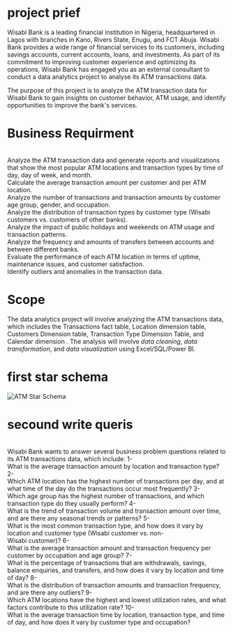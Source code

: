 # project prief
Wisabi Bank is a leading financial institution in Nigeria, headquartered in Lagos with branches in Kano, Rivers State, Enugu, and FCT Abuja. Wisabi Bank provides a wide range of financial services to its customers, including savings accounts, current accounts, loans, and investments. As part of its commitment to improving customer experience and optimizing its operations, Wisabi Bank has engaged you as an external consultant to conduct a data analytics project to analyse its ATM transactions data.

The purpose of this project is to analyze the ATM transaction data for Wisabi Bank to gain insights on customer behavior, ATM usage, and identify opportunities to improve the bank's services.
 # Business Requirment

<br>	Analyze the ATM transaction data and generate reports and visualizations that show the most popular ATM locations and transaction types by time of day, day of week, and month.
<br>	Calculate the average transaction amount per customer and per ATM location.
<br>	Analyze the number of transactions and transaction amounts by customer age group, gender, and occupation.
<br>	Analyze the distribution of transaction types by customer type (Wisabi customers vs. customers of other banks).
<br>	Analyze the impact of public holidays and weekends on ATM usage and transaction patterns.
<br>	Analyze the frequency and amounts of transfers between accounts and between different banks.
<br>	Evaluate the performance of each ATM location in terms of uptime, maintenance issues, and customer satisfaction.
<br>	Identify outliers and anomalies in the transaction data.

 # Scope
The data analytics project will involve analyzing the ATM transactions data, which includes the Transactions fact table,
Location dimension table,
Customers Dimension table,
Transaction Type Dimension Table,
 and Calendar dimension
. The analysis will involve *data cleaning*, *data transformation*, and *data visualization* using Excel/SQL/Power BI.
# first star schema
![ATM Star Schema](https://github.com/Mario-farouk/ATM/assets/136117708/e378fc26-dbda-461c-850a-a8b8ac0f113a)
 # secound write queris 
<br> Wisabi Bank wants to answer several business problem questions related to its ATM transactions data, which include:
1-<br>	What is the average transaction amount by location and transaction type?
2-<br>	Which ATM location has the highest number of transactions per day, and at what time of the day do the transactions occur most frequently?
3-<br>	Which age group has the highest number of transactions, and which transaction type do they usually perform?
4-<br>	What is the trend of transaction volume and transaction amount over time, and are there any seasonal trends or patterns?
5-<br>	What is the most common transaction type, and how does it vary by location and customer type (Wisabi customer vs. non-<br>Wisabi customer)?
6-<br>	What is the average transaction amount and transaction frequency per customer by occupation and age group?
7-<br>	What is the percentage of transactions that are withdrawals, savings, balance enquiries, and transfers, and how does it vary by location and time of day?
8-<br>	What is the distribution of transaction amounts and transaction frequency, and are there any outliers?
9-<br>	Which ATM locations have the highest and lowest utilization rates, and what factors contribute to this utilization rate?
10-<br>	What is the average transaction time by location, transaction type, and time of day, and how does it vary by customer type and occupation?


